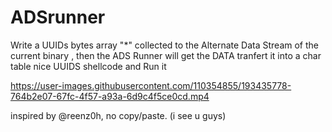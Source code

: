 # ADSrunner
Write a UUIDs bytes array "*" collected to the Alternate Data Stream of the current binary , then the  ADS Runner will get the DATA tranfert it into a char table nice UUIDS shellcode and Run it  

https://user-images.githubusercontent.com/110354855/193435778-764b2e07-67fc-4f57-a93a-6d9c4f5ce0cd.mp4

inspired by @reenz0h, no copy/paste. (i see u guys)  
